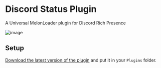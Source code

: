 # Discord Status Plugin
A Universal MelonLoader plugin for Discord Rich Presence

![image](https://user-images.githubusercontent.com/61495410/169645985-3b0550ba-93c4-40f7-b46b-f685219af101.png)

## Setup
[Download the latest version of the plugin](https://github.com/MelonEnjoyers/MelonLoaderDiscordStatus/releases/latest/download/DiscordStatusPlugin.dll) and put it in your `Plugins` folder.
